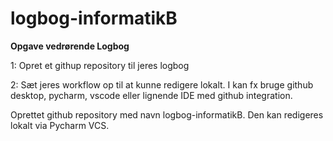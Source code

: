 # logbog-informatikB

**Opgave vedrørende Logbog**

1: Opret et githup repository til jeres logbog

2: Sæt jeres workflow op til at kunne redigere lokalt. I kan fx bruge github desktop, pycharm, vscode eller lignende IDE med github integration.

Oprettet github repository med navn logbog-informatikB. Den kan redigeres lokalt via Pycharm VCS.
